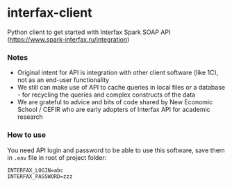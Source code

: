 # interfax-client
Python client to get started with Interfax Spark SOAP API (https://www.spark-interfax.ru/integration)

### Notes

- Original intent for API is integration with other client software (like 1C), not as an end-user functionality
- We still can make use of API to cache queries in local files or a database - for recycling the queries and complex constructs of the data
- We are grateful to advice and bits of code shared by New Economic School / CEFIR who are early adopters of Interfax API for academic research

### How to use

You need API login and password to be able to use this software, save them in `.env` file in root of project folder:

```
INTERFAX_LOGIN=abc
INTERFAX_PASSWORD=zzz
```

